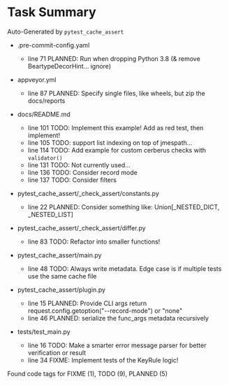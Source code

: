# Task Summary

Auto-Generated by `pytest_cache_assert`

- .pre-commit-config.yaml
    - line  71 PLANNED: Run when dropping Python 3.8 (& remove BeartypeDecorHint... ignore)

- appveyor.yml
    - line  87 PLANNED: Specify single files, like wheels, but zip the docs/reports

- docs/README.md
    - line 101    TODO: Implement this example! Add as red test, then implement!
    - line 105    TODO: support list indexing on top of jmespath...
    - line 114    TODO: Add example for custom cerberus checks with `validator()`
    - line 131    TODO: Not currently used...
    - line 136    TODO: Consider record mode
    - line 137    TODO: Consider filters

- pytest_cache_assert/_check_assert/constants.py
    - line  22 PLANNED: Consider something like: Union[_NESTED_DICT, _NESTED_LIST]

- pytest_cache_assert/_check_assert/differ.py
    - line  83    TODO: Refactor into smaller functions!

- pytest_cache_assert/main.py
    - line  48    TODO: Always write metadata. Edge case is if multiple tests use the same cache file

- pytest_cache_assert/plugin.py
    - line  15 PLANNED: Provide CLI args return request.config.getoption("--record-mode") or "none"
    - line  46 PLANNED: serialize the func_args metadata recursively

- tests/test_main.py
    - line  16    TODO: Make a smarter error message parser for better verification or result
    - line  34   FIXME: Implement tests of the KeyRule logic!

Found code tags for FIXME (1), TODO (9), PLANNED (5)

<!-- calcipy:skip_tags -->
